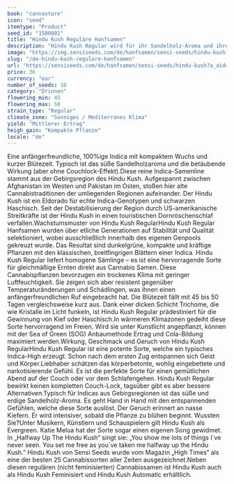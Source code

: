 ```yaml
---
book: "cannastore"
icon: "seed"
itemtype: "Product"
seed_id: "1500001"
title: "Hindu Kush Reguläre Hanfsamen"
description: "Hindu Kush Regular wird für ihr Sandelholz-Aroma und ihre wohlige, narkotisierende Wirkung geliebt. Kompakte, schnell blühende und harzreiche Pflanzen."
image: "https://img.sensiseeds.com/de/hanfsamen/sensi-seeds/hindu-kush-image.png"
slug: "/de-hindu-kush-regulare-hanfsamen"
url: "https://sensiseeds.com/de/hanfsamen/sensi-seeds/hindu-kush?a_aid=cannastore"
price: 36
currency: "eur"
number_of_seeds: 10
category: "Drinnen"
flowering_min: 45
flowering_max: 50
strain_type: "Regular"
climate_zone: "Sonniges / Mediterranes Klima"
yield: "Mittlerer Ertrag"
heigh_gain: "Kompakte Pflanze"
locale: "de"
---
```

Eine anfängerfreundliche, 100%ige Indica mit kompaktem Wuchs und kurzer Blütezeit. Typisch ist das süße Sandelholzaroma und die betäubende Wirkung (aber ohne Couchlock-Effekt).Diese reine Indica-Samenline stammt aus der Gebirgsregion des Hindu Kush. Aufgespannt zwischen Afghanistan im Westen und Pakistan im Osten, stoßen hier alte Cannabistraditionen der umliegenden Regionen aufeinander. Der Hindu Kush ist ein Eldorado für echte Indica-Genotypen und schwarzen Haschisch. Seit der Destabilisierung der Region durch US-amerikanische Streitkräfte ist der Hindu Kush in einen touristischen Dornröschenschlaf verfallen.Wachstumsmuster von Hindu Kush RegularHindu Kush Regular Hanfsamen wurden über etliche Generationen auf Stabilität und Qualität selektioniert, wobei ausschließlich innerhalb des eigenen Genpools gekreuzt wurde. Das Resultat sind dunkelgrüne, kompakte und kräftige Pflanzen mit den klassischen, breitfingrigen Blättern einer Indica. Hindu Kush Regular liefert homogene Sämlinge – es ist eine hervorragende Sorte für gleichmäßige Ernten direkt aus Cannabis Samen. Diese Cannabispflanzen bevorzugen ein trockenes Klima mit geringer Luftfeuchtigkeit. Sie zeigen sich aber resistent gegenüber Temperaturänderungen und Schädlingen, was ihnen einen anfängerfreundlichen Ruf eingebracht hat. Die Blütezeit fällt mit 45 bis 50 Tagen vergleichsweise kurz aus. Dank einer dicken Schicht Trichome, die wie Kristalle im Licht funkeln, ist Hindu Kush Regular prädestiniert für die Gewinnung von Kief oder Haschisch.In wärmeren Klimazonen gedeiht diese Sorte hervorragend im Freien. Wird sie unter Kunstlicht angepflanzt, können mit der Sea of Green (SOG) Anbaumethode Ertrag und Cola-Bildung maximiert werden.Wirkung, Geschmack und Geruch von Hindu Kush RegularHindu Kush Regular ist eine potente Sorte, welche ein typisches Indica-High erzeugt. Schon nach dem ersten Zug entspannen sich Geist und Körper.Liebhaber schätzen das körperbetonte, wohlig eingebettete und narkotisierende Gefühl. Es ist die perfekte Sorte für einen gemütlichen Abend auf der Couch oder vor dem Schlafengehen. Hindu Kush Regular bewirkt keinen kompletten Couch-Lock, tagsüber gibt es aber bessere Alternativen.Typisch für Indicas aus Gebirgsregionen ist das süße und erdige Sandelholz-Aroma. Es geht Hand in Hand mit den entspannenden Gefühlen, welche diese Sorte auslöst. Der Geruch erinnert an nasse Kiefern. Er wird intensiver, sobald die Pflanze zu blühen beginnt. Wussten Sie?Unter Musikern, Künstlern und Schauspielern gilt Hindu Kush als Evergreen. Katie Melua hat der Sorte sogar einen eigenen Song gewidmet. In „Halfway Up The Hindu Kush“ singt sie: „You show me lots of things I´ve never seen. You set me free as you´ve taken me halfway up the Hindu Kush.” Hindu Kush von Sensi Seeds wurde vom Magazin „High Times“ als eine der besten 25 Cannabissorten aller Zeiten ausgezeichnet.Neben diesen regulären (nicht feminisierten) Cannabissamen ist Hindu Kush auch als Hindu Kush Feminisiert und Hindu Kush Automatic erhältlich.
